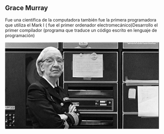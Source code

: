 ## Grace Murray
Fue una científica de la computadora también fue la primera programadora que utiliza el Mark I ( fue el primer ordenador electromecánico)Desarrollo el primer compilador (programa que traduce un código escrito en lenguaje de programación)

![image](grace.jpg)
